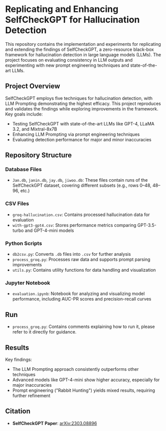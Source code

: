 # Replicating and Enhancing SelfCheckGPT for Hallucination Detection

This repository contains the implementation and experiments for replicating and extending the findings of SelfCheckGPT, a zero-resource black-box framework for hallucination detection in large language models (LLMs). The project focuses on evaluating consistency in LLM outputs and experimenting with new prompt engineering techniques and state-of-the-art LLMs.

## Project Overview

SelfCheckGPT employs five techniques for hallucination detection, with LLM Prompting demonstrating the highest efficacy. This project reproduces and validates the findings while exploring improvements in the framework. Key goals include:
- Testing SelfCheckGPT with state-of-the-art LLMs like GPT-4, LLaMA 3.2, and Mixtral-8x7B
- Enhancing LLM Prompting via prompt engineering techniques
- Evaluating detection performance for major and minor inaccuracies

## Repository Structure

### Database Files
- `Jan.db`, `janin.db`, `jay.db`, `jiwoo.db`: These files contain runs of the SelfCheckGPT dataset, covering different subsets (e.g., rows 0–48, 48–96, etc.)
  
### CSV Files
- `groq-hallucination.csv`: Contains processed hallucination data for evaluation
- `with-gpt3-gpt4.csv`: Stores performance metrics comparing GPT-3.5-turbo and GPT-4-mini models

### Python Scripts
- `db2csv.py`: Converts `.db` files into `.csv` for further analysis
- `process_groq.py`: Processes raw data and supports prompt parsing improvements
- `utils.py`: Contains utility functions for data handling and visualization

### Jupyter Notebook
- `evaluation.ipynb`: Notebook for analyzing and visualizing model performance, including AUC-PR scores and precision-recall curves

## Run

- `process_groq.py`: Contains comments explaining how to run it, please refer to it directly for guidance.

## Results

Key findings:
- The LLM Prompting approach consistently outperforms other techniques
- Advanced models like GPT-4-mini show higher accuracy, especially for major inaccuracies
- Prompt engineering ("Rabbit Hunting") yields mixed results, requiring further refinement

## Citation
- **SelfCheckGPT Paper**: [arXiv:2303.08896](https://arxiv.org/abs/2303.08896)
